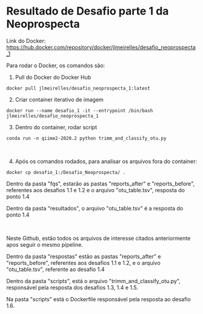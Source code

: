 # Resultado de Desafio parte 1 da Neoprospecta

Link do Docker: https://hub.docker.com/repository/docker/jlmeirelles/desafio_neoprospecta_1

<p>
Para rodar o Docker, os comandos são:

1. Pull do Docker do Docker Hub
 ```
docker pull jlmeirelles/desafio_neoprospecta_1:latest
 ```
 
2. Criar container iterativo de imagem

 ```
docker run --name desafio_1 -it --entrypoint /bin/bash jlmeirelles/desafio_neoprospecta_1
 ```
 
3. Dentro do container, rodar script

 ```
conda run -n qiime2-2020.2 python trimm_and_classify_otu.py
 ```
 
</p>

<p>&nbsp;</p>

<p>

4. Após os comandos rodados, para analisar os arquivos fora do container:

 ```
docker cp desafio_1:/Desafio_Neoprospecta/ .

 ```
Dentro da pasta "fqs", estarão as pastas "reports_after" e "reports_before", referentes aos desafios 1.1 e 1.2 e o arquivo "otu_table.tsv", resposta do ponto 1.4

Dentro da pasta "resultados", o arquivo "otu_table.tsv" é a resposta do ponto 1.4
</p>

<p>&nbsp;</p>

<p>
Neste Github, estão todos os arquivos de interesse citados anteriormente apos seguir o mesmo pipeline. 
  
Dentro da pasta "respostas" estão as pastas "reports_after" e "reports_before", referentes aos desafios 1.1 e 1.2, e o arquivo "otu_table.tsv", referente ao desafio 1.4

Dentro da pasta "scripts", está o arquivo "trimm_and_classify_otu.py", responsável pela resposta dos desafios 1.3, 1.4 e 1.5.

Na pasta "scripts" está o Dockerfile responsável pela resposta ao desafio 1.6.
</p>

